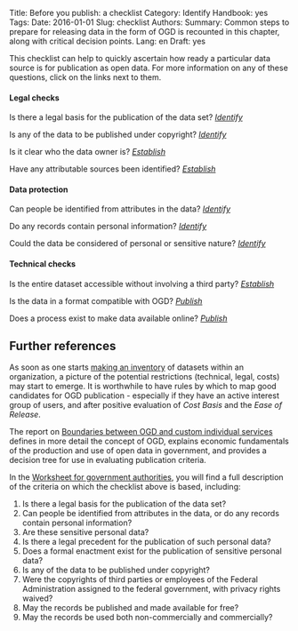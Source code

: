Title: Before you publish: a checklist
Category: Identify
Handbook: yes
Tags:
Date: 2016-01-01
Slug: checklist
Authors:
Summary: Common steps to prepare for releasing data in the form of OGD is recounted in this chapter, along with critical decision points.
Lang: en
Draft: yes


This checklist can help to quickly ascertain how ready a particular data source is for publication as open data. For more information on any of these questions, click on the links next to them.

#### Legal checks

<checkbox> Is there a legal basis for the publication of the data set? *[Identify](/identify/criteria)*

<checkbox> Is any of the data to be published under copyright? *[Identify](/identify/criteria)*

<checkbox> Is it clear who the data owner is? *[Establish](/establish/frameworks)*

<checkbox> Have any attributable sources been identified? *[Establish](/establish/frameworks)*

#### Data protection

<checkbox> Can people be identified from attributes in the data? *[Identify](/identify/criteria)*

<checkbox> Do any records contain personal information? *[Identify](/identify/criteria)*

<checkbox> Could the data be considered of personal or sensitive nature? *[Identify](/identify/criteria)*

#### Technical checks

<checkbox> Is the entire dataset accessible without involving a third party? *[Establish](/establish/attribution)*

<checkbox> Is the data in a format compatible with OGD? *[Publish](/publish/prepare)*

<checkbox> Does a process exist to make data available online? *[Publish](/publish/hosting)*

## Further references

As soon as one starts [making an inventory](/identify/inventory) of datasets within an organization, a picture of the potential restrictions (technical, legal, costs) may start to emerge. It is worthwhile to have rules by which to map good candidates for OGD publication - especially if they have an active interest group of users, and after positive evaluation of *Cost Basis* and the *Ease of Release*.

The report on [Boundaries between OGD and custom individual services](/library/m5-abgrenzung-leistungen) defines in more detail the concept of OGD, explains economic fundamentals of the production and use of open data in government, and provides a decision tree for use in evaluating publication criteria.

In the [Worksheet for government authorities](/library/m7-recht-arbeitshilfe), you will find a full description of the criteria on which the checklist above is based, including:

1. Is there a legal basis for the publication of the data set?
1. Can people be identified from attributes in the data, or do any records contain personal information?
1. Are these sensitive personal data?
1. Is there a legal precedent for the publication of such personal data?
1. Does a formal enactment exist for the publication of sensitive personal data?
1. Is any of the data to be published under copyright?
1. Were the copyrights of third parties or employees of the Federal Administration assigned to the federal government, with privacy rights waived?
1. May the records be published and made available for free?
1. May the records be used both non-commercially and commercially?
